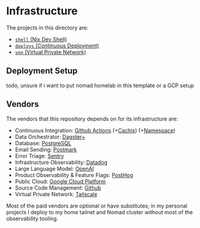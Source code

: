 # Infrastructure

The projects in this directory are:

- [`shell` (Nix Dev Shell)](../flake.nix)
- [`deploys` (Continuous Deployment)](./deploys)
- [`vpn` (Virtual Private Network)](./vpn)

## Deployment Setup

todo, unsure if i want to put nomad homelab in this template or a GCP setup

## Vendors

The vendors that this repository depends on for its infrastructure are:

- Continuous Integration: [Github Actions](https://github.com/features/actions) (+[Cachix](https://www.cachix.org/)) (+[Namespace](https://namespace.so/))
- Data Orchestrator: [Dagster+](https://dagster.io/)
- Database: [PostgreSQL](https://www.postgresql.org/)
- Email Sending: [Postmark](https://postmarkapp.com/)
- Error Triage: [Sentry](https://sentry.io/)
- Infrastructure Observability: [Datadog](https://www.datadoghq.com/)
- Large Language Model: [OpenAI](https://openai.com/)
- Product Observability & Feature Flags: [PostHog](https://posthog.com/)
- Public Cloud: [Google Cloud Platform](https://cloud.google.com/)
- Source Code Management: [Github](https://github.com/)
- Virtual Private Network: [Tailscale](https://tailscale.com/)

Most of the paid vendors are optional or have substitutes; in my personal projects I deploy to my
home tailnet and Nomad cluster without most of the observability tooling.
